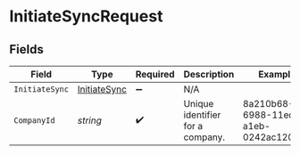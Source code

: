 # InitiateSyncRequest


## Fields

| Field                                               | Type                                                | Required                                            | Description                                         | Example                                             |
| --------------------------------------------------- | --------------------------------------------------- | --------------------------------------------------- | --------------------------------------------------- | --------------------------------------------------- |
| `InitiateSync`                                      | [InitiateSync](../../Models/Shared/InitiateSync.md) | :heavy_minus_sign:                                  | N/A                                                 |                                                     |
| `CompanyId`                                         | *string*                                            | :heavy_check_mark:                                  | Unique identifier for a company.                    | 8a210b68-6988-11ed-a1eb-0242ac120002                |